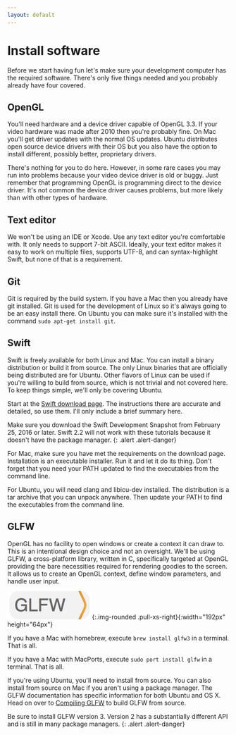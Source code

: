 ```yaml
---
layout: default
---
```

# Install software

Before we start having fun let's make sure your development computer has the required software. There's only five things needed and you probably already have four covered.

## OpenGL

You'll need hardware and a device driver capable of OpenGL 3.3. If your video hardware was made after 2010 then you're probably fine. On Mac you'll get driver updates with the normal OS updates. Ubuntu distributes open source device drivers with their OS but you also have the option to install different, possibly better, proprietary drivers.

There's nothing for you to do here. However, in some rare cases you may run into problems because your video device driver is old or buggy. Just remember that programming OpenGL is programming direct to the device driver. It's not common the device driver causes problems, but more likely than with other types of hardware.

## Text editor

We won't be using an IDE or Xcode. Use any text editor you're comfortable with. It only needs to support 7-bit ASCII. Ideally, your text editor makes it easy to work on multiple files, supports UTF-8, and can syntax-highlight Swift, but none of that is a requirement.

## Git

Git is required by the build system. If you have a Mac then you already have git installed. Git is used for the development of Linux so it's always going to be an easy install there. On Ubuntu you can make sure it's installed with the command `sudo apt-get install git`.

## Swift

Swift is freely available for both Linux and Mac. You can install a binary distribution or build it from source. The only Linux binaries that are officially being distributed are for Ubuntu. Other flavors of Linux can be used if you're willing to build from source, which is not trivial and not covered here. To keep things simple, we'll only be covering Ubuntu.

Start at the [Swift download page](https://swift.org/download/). The instructions there are accurate and detailed, so use them. I'll only include a brief summary here.

Make sure you download the Swift Development Snapshot from February 25, 2016 or later. Swift 2.2 will not work with these tutorials because it doesn't have the package manager.
{: .alert .alert-danger}

For Mac, make sure you have met the requirements on the download page. Installation is an executable installer. Run it and let it do its thing. Don't forget that you need your PATH updated to find the executables from the command line.

For Ubuntu, you will need clang and libicu-dev installed. The distribution is a tar archive that you can unpack anywhere. Then update your PATH to find the executables from the command line.

## GLFW

OpenGL has no facility to open windows or create a context it can draw to. This is an intentional design choice and not an oversight. We'll be using GLFW, a cross-platform library, written in C, specifically targeted at OpenGL providing the bare necessities required for rendering goodies to the screen. It allows us to create an OpenGL context, define window parameters, and handle user input.

![Image of GLFW's logo](/images/01-glfw.png){:.img-rounded .pull-xs-right}{:width="192px" height="64px"}

If you have a Mac with homebrew, execute `brew install glfw3` in a terminal. That is all.

If you have a Mac with MacPorts, execute `sudo port install glfw` in a terminal. That is all.

If you're using Ubuntu, you'll need to install from source. You can also install from source on Mac if you aren't using a package manager. The GLFW documentation has specific information for both Ubuntu and OS X. Head on over to [Compiling GLFW](http://www.glfw.org/docs/latest/compile.html) to build GLFW from source.

Be sure to install GLFW version 3. Version 2 has a substantially different API and is still in many package managers.
{: .alert .alert-danger}
